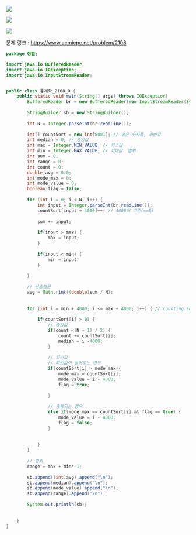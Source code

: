 ![](https://user-images.githubusercontent.com/74396651/156738175-aef35bc9-24c7-4600-baa5-80b8aae871b3.png)

![](https://user-images.githubusercontent.com/74396651/156738252-cf87a54d-f2cf-4e2c-9c69-c014ff095243.png)

![](https://user-images.githubusercontent.com/74396651/156738315-6ec0bb42-258d-4fae-a1a2-be77bdf7a0ce.png)


문제 링크 : https://www.acmicpc.net/problem/2108

```java
package 정렬;

import java.io.BufferedReader;
import java.io.IOException;
import java.io.InputStreamReader;


public class 통계학_2108_O {
	public static void main(String[] args) throws IOException{
		BufferedReader br = new BufferedReader(new InputStreamReader(System.in));
		
		StringBuilder sb = new StringBuilder();
		
		int N = Integer.parseInt(br.readLine());
		
		int[] countSort = new int[8001]; // 넣은 숫자들, 최빈값
		int median = 0; // 중앙값
		int max = Integer.MIN_VALUE; // 최소값
		int min = Integer.MAX_VALUE; // 최대값  범위
		int sum = 0;
		int range = 0;
		int count = 0;
		double avg = 0.0;
		int mode_max = 0;
		int mode_value = 0;
		boolean flag = false;
		
		for (int i = 0; i < N; i++) {
			int input = Integer.parseInt(br.readLine());
			countSort[input + 4000]++; // 4000이 기준(==0)
			
			sum += input;
			
			if(input > max) {
				max = input;
			}
			
			if(input < min) {
				min = input;
			}
			
		}
		
		// 산술평균
		avg = Math.rint((double)sum / N);
		
		
		for (int i = min + 4000; i <= max + 4000; i++) { // counting sort는 인덱스가 값이니까
			
			if(countSort[i] > 0) {
				// 중앙값
				if(count <(N + 1) / 2) {
					count += countSort[i];
					median = i -4000;
				}
				
				// 최빈값
				// 최빈값이 들어오는 경우  
				if(countSort[i] > mode_max){
					mode_max = countSort[i]; 
					mode_value = i - 4000;
					flag = true; 
							
				}
				
				// 중복되는 경우 
				else if(mode_max == countSort[i] && flag == true) {
					mode_value = i - 4000;
					flag = false;
				}
				
				
			}
		}
		
		// 범위
		range = max + min*-1;
		
		sb.append((int)avg).append("\n");
		sb.append(median).append("\n");
		sb.append(mode_value).append("\n");
		sb.append(range).append("\n");
		
		System.out.println(sb);
		
		
	}
}

```
